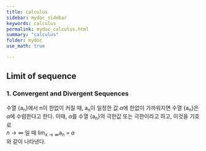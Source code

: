 ```yaml
---
title: calculus
sidebar: mydoc_sidebar
keywords: calculus
permalink: mydoc_calculus.html
summary: "calculus"
folder: mydoc
use_math: true

---
```


## Limit of sequence

### 1. Convergent and Divergent Sequences

수열 {a<sub>n</sub>}에서 n이 한없이 커질 때, a<sub>n</sub>이 일정한 값 $\alpha$에 한없이 가까워지면 수열 {a<sub>n</sub>}은 $\alpha$에 수렴한다고 한다. 이때, $\alpha$를 수열 {a<sub>n</sub>}의 극한값 또는 극한이라고 하고, 이것을 기호로
<br>
${n \to \infty}$ 일 때 $\lim_{x \to \infty}$a<sub>n</sub> = $\alpha$
<br>
와 같이 나타낸다.